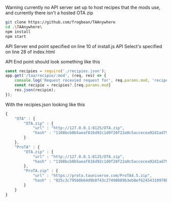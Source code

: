 Warning currently no API server set up to host recipes that the mods use, and currently there isn't a hosted OTA zip

```bash
git clone https://github.com/frogbean/TAAnywhere
cd .\TAAnywhere\
npm install
npm start
```

API Server end point specified on line 10 of install.js
API Select's specified on line 28 of index.html

API End point should look something like this 

```js
const recipies = require('./recipies.json');
app.get('/taa/recipie/:mod', (req, res) => {
    console.log('Request recevied request for', req.params.mod, 'recipe')
    const recipie = recipies?.[req.params.mod]
    res.json(recipie);
});
```

With the recipies.json looking like this
```js
{
    "OTA" : {
        "OTA.zip" : {
            "url" : "http://127.0.0.1:8125/OTA.zip",
            "hash" : "1108bcb0b5aeaf816d92c1d0f20f22a0c5accecea92d1ad79205582b738ef51b"
        }
    },
    "ProTA" : {
        "OTA.zip" : {
            "url" : "http://127.0.0.1:8125/OTA.zip",
            "hash" : "1108bcb0b5aeaf816d92c1d0f20f22a0c5accecea92d1ad79205582b738ef51b"
        },
        "ProTA.zip" : {
            "url" : "https://prota.tauniverse.com/ProTA4.5.zip",
            "hash" : "025c3c79560b64d9b8f43c27490889b3eb8ef62454310970bea09e49d36af63d"
        }
    }
}
```